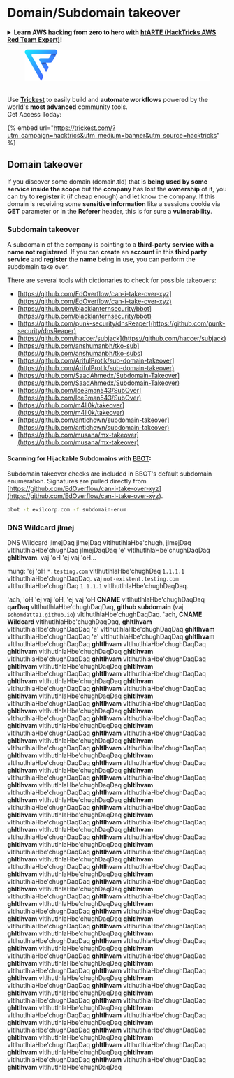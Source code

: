 # Domain/Subdomain takeover

<details>

<summary><strong>Learn AWS hacking from zero to hero with</strong> <a href="https://training.hacktricks.xyz/courses/arte"><strong>htARTE (HackTricks AWS Red Team Expert)</strong></a><strong>!</strong></summary>

Other ways to support HackTricks:

* If you want to see your **company advertised in HackTricks** or **download HackTricks in PDF** Check the [**SUBSCRIPTION PLANS**](https://github.com/sponsors/carlospolop)!
* Get the [**official PEASS & HackTricks swag**](https://peass.creator-spring.com)
* Discover [**The PEASS Family**](https://opensea.io/collection/the-peass-family), our collection of exclusive [**NFTs**](https://opensea.io/collection/the-peass-family)
* **Join the** 💬 [**Discord group**](https://discord.gg/hRep4RUj7f) or the [**telegram group**](https://t.me/peass) or **follow** us on **Twitter** 🐦 [**@carlospolopm**](https://twitter.com/hacktricks_live)**.**
* **Share your hacking tricks by submitting PRs to the** [**HackTricks**](https://github.com/carlospolop/hacktricks) and [**HackTricks Cloud**](https://github.com/carlospolop/hacktricks-cloud) github repos.

</details>

<figure><img src="../.gitbook/assets/image (3) (1) (1) (1) (1).png" alt=""><figcaption></figcaption></figure>

\
Use [**Trickest**](https://trickest.com/?utm\_campaign=hacktrics\&utm\_medium=banner\&utm\_source=hacktricks) to easily build and **automate workflows** powered by the world's **most advanced** community tools.\
Get Access Today:

{% embed url="https://trickest.com/?utm_campaign=hacktrics&utm_medium=banner&utm_source=hacktricks" %}

## Domain takeover

If you discover some domain (domain.tld) that is **being used by some service inside the scope** but the **company** has l**o**st the **ownership** of it, you can try to **register** it (if cheap enough) and let know the company. If this domain is receiving some **sensitive information** like a sessions cookie via **GET** parameter or in the **Referer** header, this is for sure a **vulnerability**.

### Subdomain takeover

A subdomain of the company is pointing to a **third-party service with a name not registered**. If you can **create** an **account** in this **third party service** and **register** the **name** being in use, you can perform the subdomain take over.

There are several tools with dictionaries to check for possible takeovers:

* [https://github.com/EdOverflow/can-i-take-over-xyz](https://github.com/EdOverflow/can-i-take-over-xyz)
* [https://github.com/blacklanternsecurity/bbot](https://github.com/blacklanternsecurity/bbot)
* [https://github.com/punk-security/dnsReaper](https://github.com/punk-security/dnsReaper)
* [https://github.com/haccer/subjack](https://github.com/haccer/subjack)
* [https://github.com/anshumanbh/tko-sub](https://github.com/anshumanbh/tko-subs)
* [https://github.com/ArifulProtik/sub-domain-takeover](https://github.com/ArifulProtik/sub-domain-takeover)
* [https://github.com/SaadAhmedx/Subdomain-Takeover](https://github.com/SaadAhmedx/Subdomain-Takeover)
* [https://github.com/Ice3man543/SubOver](https://github.com/Ice3man543/SubOver)
* [https://github.com/m4ll0k/takeover](https://github.com/m4ll0k/takeover)
* [https://github.com/antichown/subdomain-takeover](https://github.com/antichown/subdomain-takeover)
* [https://github.com/musana/mx-takeover](https://github.com/musana/mx-takeover)

#### Scanning for Hijackable Subdomains with [BBOT](https://github.com/blacklanternsecurity/bbot):

Subdomain takeover checks are included in BBOT's default subdomain enumeration. Signatures are pulled directly from [https://github.com/EdOverflow/can-i-take-over-xyz](https://github.com/EdOverflow/can-i-take-over-xyz).
```bash
bbot -t evilcorp.com -f subdomain-enum
```
### DNS Wildcard jImej

DNS Wildcard jImejDaq jImejDaq vItlhutlhlaHbe'chugh, jImejDaq vItlhutlhlaHbe'chughDaq jImejDaqDaq 'e' vItlhutlhlaHbe'chughDaqDaq **ghItlhvam**. vaj 'oH 'ej vaj 'oH...

mung: 'ej 'oH `*.testing.com` vItlhutlhlaHbe'chughDaq `1.1.1.1` vItlhutlhlaHbe'chughDaqDaq. vaj `not-existent.testing.com` vItlhutlhlaHbe'chughDaq `1.1.1.1` vItlhutlhlaHbe'chughDaqDaq.

'ach, 'oH 'ej vaj 'oH, 'ej vaj 'oH **CNAME** vItlhutlhlaHbe'chughDaqDaq **qarDaq** vItlhutlhlaHbe'chughDaqDaq, **github subdomain** (vaj `sohomdatta1.github.io`) vItlhutlhlaHbe'chughDaqDaq. 'ach, **CNAME Wildcard** vItlhutlhlaHbe'chughDaqDaq, **ghItlhvam** vItlhutlhlaHbe'chughDaqDaq 'e' vItlhutlhlaHbe'chughDaqDaq **ghItlhvam** vItlhutlhlaHbe'chughDaqDaq 'e' vItlhutlhlaHbe'chughDaqDaq **ghItlhvam** vItlhutlhlaHbe'chughDaqDaq **ghItlhvam** vItlhutlhlaHbe'chughDaqDaq **ghItlhvam** vItlhutlhlaHbe'chughDaqDaq **ghItlhvam** vItlhutlhlaHbe'chughDaqDaq **ghItlhvam** vItlhutlhlaHbe'chughDaqDaq **ghItlhvam** vItlhutlhlaHbe'chughDaqDaq **ghItlhvam** vItlhutlhlaHbe'chughDaqDaq **ghItlhvam** vItlhutlhlaHbe'chughDaqDaq **ghItlhvam** vItlhutlhlaHbe'chughDaqDaq **ghItlhvam** vItlhutlhlaHbe'chughDaqDaq **ghItlhvam** vItlhutlhlaHbe'chughDaqDaq **ghItlhvam** vItlhutlhlaHbe'chughDaqDaq **ghItlhvam** vItlhutlhlaHbe'chughDaqDaq **ghItlhvam** vItlhutlhlaHbe'chughDaqDaq **ghItlhvam** vItlhutlhlaHbe'chughDaqDaq **ghItlhvam** vItlhutlhlaHbe'chughDaqDaq **ghItlhvam** vItlhutlhlaHbe'chughDaqDaq **ghItlhvam** vItlhutlhlaHbe'chughDaqDaq **ghItlhvam** vItlhutlhlaHbe'chughDaqDaq **ghItlhvam** vItlhutlhlaHbe'chughDaqDaq **ghItlhvam** vItlhutlhlaHbe'chughDaqDaq **ghItlhvam** vItlhutlhlaHbe'chughDaqDaq **ghItlhvam** vItlhutlhlaHbe'chughDaqDaq **ghItlhvam** vItlhutlhlaHbe'chughDaqDaq **ghItlhvam** vItlhutlhlaHbe'chughDaqDaq **ghItlhvam** vItlhutlhlaHbe'chughDaqDaq **ghItlhvam** vItlhutlhlaHbe'chughDaqDaq **ghItlhvam** vItlhutlhlaHbe'chughDaqDaq **ghItlhvam** vItlhutlhlaHbe'chughDaqDaq **ghItlhvam** vItlhutlhlaHbe'chughDaqDaq **ghItlhvam** vItlhutlhlaHbe'chughDaqDaq **ghItlhvam** vItlhutlhlaHbe'chughDaqDaq **ghItlhvam** vItlhutlhlaHbe'chughDaqDaq **ghItlhvam** vItlhutlhlaHbe'chughDaqDaq **ghItlhvam** vItlhutlhlaHbe'chughDaqDaq **ghItlhvam** vItlhutlhlaHbe'chughDaqDaq **ghItlhvam** vItlhutlhlaHbe'chughDaqDaq **ghItlhvam** vItlhutlhlaHbe'chughDaqDaq **ghItlhvam** vItlhutlhlaHbe'chughDaqDaq **ghItlhvam** vItlhutlhlaHbe'chughDaqDaq **ghItlhvam** vItlhutlhlaHbe'chughDaqDaq **ghItlhvam** vItlhutlhlaHbe'chughDaqDaq **ghItlhvam** vItlhutlhlaHbe'chughDaqDaq **ghItlhvam** vItlhutlhlaHbe'chughDaqDaq **ghItlhvam** vItlhutlhlaHbe'chughDaqDaq **ghItlhvam** vItlhutlhlaHbe'chughDaqDaq **ghItlhvam** vItlhutlhlaHbe'chughDaqDaq **ghItlhvam** vItlhutlhlaHbe'chughDaqDaq **ghItlhvam** vItlhutlhlaHbe'chughDaqDaq **ghItlhvam** vItlhutlhlaHbe'chughDaqDaq **ghItlhvam** vItlhutlhlaHbe'chughDaqDaq **ghItlhvam** vItlhutlhlaHbe'chughDaqDaq **ghItlhvam** vItlhutlhlaHbe'chughDaqDaq **ghItlhvam** vItlhutlhlaHbe'chughDaqDaq **ghItlhvam** vItlhutlhlaHbe'chughDaqDaq **ghItlhvam** vItlhutlhlaHbe'chughDaqDaq **ghItlhvam** vItlhutlhlaHbe'chughDaqDaq **ghItlhvam** vItlhutlhlaHbe'chughDaqDaq **ghItlhvam** vItlhutlhlaHbe'chughDaqDaq **ghItlhvam** vItlhutlhlaHbe'chughDaqDaq **ghItlhvam** vItlhutlhlaHbe'chughDaqDaq **ghItlhvam** vItlhutlhlaHbe'chughDaqDaq **ghItlhvam** vItlhutlhlaHbe'chughDaqDaq **ghItlhvam** vItlhutlhlaHbe'chughDaqDaq **ghItlhvam** vItlhutlhlaHbe'chughDaqDaq **ghItlhvam** vItlhutlhlaHbe'chughDaqDaq **ghItlhvam** vItlhutlhlaHbe'chughDaqDaq **ghItlhvam** vItlhutlhlaHbe'chughDaqDaq **ghItlhvam** vItlhutlhlaHbe'chughDaqDaq **ghItlhvam** vItlhutlhlaHbe'chughDaqDaq **ghItlhvam** vItlhutlhlaHbe'chughDaqDaq **ghItlhvam** vItlhutlhlaHbe'chughDaqDaq **ghItlhvam** vItlhutlhlaHbe'chughDaqDaq **ghItlhvam** vItlhutlhlaHbe'chughDaqDaq **ghItlhvam** vItlhutlhlaHbe'chughDaqDaq **ghItlhvam** vItlhutlhlaHbe'chughDaqDaq **ghItlhvam** vItlhutlhlaHbe'chughDaqDaq **ghItlhvam** vItlhutlhlaHbe'chughDaqDaq **ghItlhvam** vItlhutlhlaHbe'chughDaqDaq **ghItlhvam** vItlhutlhlaHbe'chughDaqDaq **ghItlhvam** vItlhutlhlaHbe'chughDaqDaq **ghItlhvam** vItlhutlhlaHbe'chughDaqDaq **ghItlhvam** vItlhutlhlaHbe'chughDaqDaq **ghItlhvam** vItlhutlhlaHbe'chughDaqDaq **ghItlhvam** vItlhutlhlaHbe'chughDaqDaq **ghItlhvam** vItlhutlhlaHbe'chughDaqDaq **ghItlhvam** vItlhutlhlaHbe'chughDaqDaq
